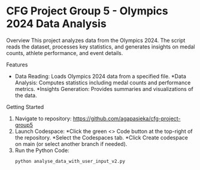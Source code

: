 # CFG Project Group 5 - Olympics 2024 Data Analysis
<!-- Overview -->
Overview
This project analyzes data from the Olympics 2024. The script reads the dataset, processes key statistics, and generates insights on medal counts, athlete performance, and event details.
<!-- Features -->
Features
* Data Reading: Loads Olympics 2024 data from a specified file.
*Data Analysis: Computes statistics including medal counts and performance metrics.
*Insights Generation: Provides summaries and visualizations of the data.
<!-- Getting Started-->
Getting Started
1. Navigate to repository: https://github.com/agapasieka/cfg-project-group5
2. Launch Codespace:
   *Click the green <> Code button at the top-right of the repository.
   *Select the Codespaces tab.
   *Click Create codespace on main (or select another branch if needed).
3. Run the Python Code:
   ```
   python analyse_data_with_user_input_v2.py
   ```
